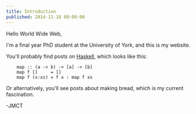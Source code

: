 ```yaml
---
title: Introduction
published: 2014-11-18 00:00:00
---
```


Hello World Wide Web,

I'm a final year PhD student at the University of York, and this is my
website.

You'll probably find posts on [Haskell](http://www.haskell.org), which looks
like this:


```{haskell}
    map :: (a -> b) -> [a] -> [b]
    map f []     = []
    map f (x:xs) = f x : map f xs
```

Or alternatively, you'll see posts about making bread, which is my current
fascination.

-JMCT
